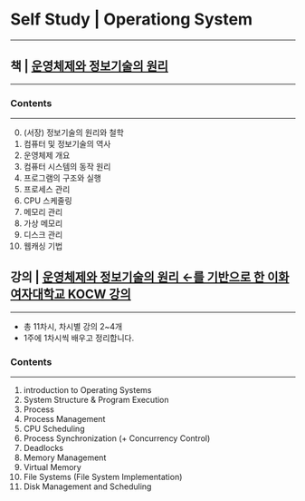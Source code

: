 # Self Study | Operationg System 

---

## 책 | [운영체제와 정보기술의 원리](http://www.yes24.com/Product/Goods/90124877?scode=032&OzSrank=1)

---

### Contents

---

0. (서장) 정보기술의 원리와 철학
1. 컴퓨터 및 정보기술의 역사
2. 운영체제 개요
3. 컴퓨터 시스템의 동작 원리
4. 프로그램의 구조와 실행
5. 프로세스 관리
6. CPU 스케줄링
7. 메모리 관리
8. 가상 메모리
9. 디스크 관리
10. 웹캐싱 기법

## 강의 | [운영체제와 정보기술의 원리 ←를 기반으로 한 이화여자대학교 KOCW 강의](http://www.kocw.net/home/search/kemView.do?kemId=1046323)

---

- 총 11차시, 차시별 강의 2~4개
- 1주에 1차시씩 배우고 정리합니다.

### Contents

---

1. introduction to Operating Systems
2. System Structure & Program Execution
3. Process
4. Process Management
5. CPU Scheduling
6. Process Synchronization (+ Concurrency Control)
7. Deadlocks
8. Memory Management
9. Virtual Memory
10. File Systems (File System Implementation)
11. Disk Management and Scheduling